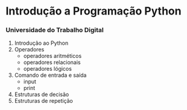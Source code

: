 # Introdução a Programação Python

### Universidade do Trabalho Digital 

1. Introdução ao Python
2. Operadores
   - operadores aritméticos
   - operadores relacionais
   - operadores lógicos
4. Comando de entrada e saída
   - input
   - print
6. Estruturas de decisão
7. Estruturas de repetição
